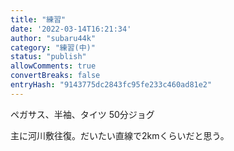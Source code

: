 ```yaml
---
title: "練習"
date: '2022-03-14T16:21:34'
author: "subaru44k"
category: "練習(中)"
status: "publish"
allowComments: true
convertBreaks: false
entryHash: "9143775dc2843fc95fe233c460ad81e2"
---
```

ペガサス、半袖、タイツ
50分ジョグ

主に河川敷往復。だいたい直線で2kmくらいだと思う。
